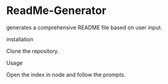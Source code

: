 # ReadMe-Generator
generates a comprehensive README file based on user input.


installation 

Clone the repository.


Usage

Open the index in node and follow the prompts.
